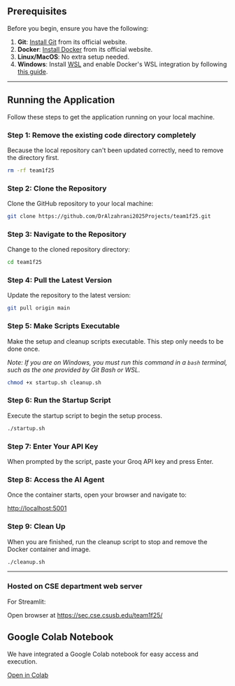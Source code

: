 ## Prerequisites

Before you begin, ensure you have the following:

1. **Git**: [Install Git](https://git-scm.com/) from its official website.
2. **Docker**: [Install Docker](https://www.docker.com) from its official website.
3. **Linux/MacOS**: No extra setup needed.
4. **Windows**: Install [WSL](https://learn.microsoft.com/en-us/windows/wsl/install) and enable Docker's WSL integration by following [this guide](https://docs.docker.com/desktop/windows/wsl/).

---

## Running the Application

Follow these steps to get the application running on your local machine.

### Step 1: Remove the existing code directory completely

Because the local repository can't been updated correctly, need to remove the directory first.

```bash
rm -rf team1f25
```

### Step 2: Clone the Repository

Clone the GitHub repository to your local machine:

```bash
git clone https://github.com/DrAlzahrani2025Projects/team1f25.git
```

### Step 3: Navigate to the Repository

Change to the cloned repository directory:

```bash
cd team1f25
```

### Step 4: Pull the Latest Version

Update the repository to the latest version:

```bash
git pull origin main
```

### Step 5: Make Scripts Executable

Make the setup and cleanup scripts executable. This step only needs to be done once.

*Note: If you are on Windows, you must run this command in a `bash` terminal, such as the one provided by Git Bash or WSL.*

```bash
chmod +x startup.sh cleanup.sh
```

### Step 6: Run the Startup Script

Execute the startup script to begin the setup process.

```bash
./startup.sh
```

### Step 7: Enter Your API Key

When prompted by the script, paste your Groq API key and press Enter.

### Step 8: Access the AI Agent

Once the container starts, open your browser and navigate to:

[http://localhost:5001](http://localhost:5001)

### Step 9: Clean Up

When you are finished, run the cleanup script to stop and remove the Docker container and image.

```bash
./cleanup.sh
```

---

### Hosted on CSE department web server

For Streamlit:

Open browser at https://sec.cse.csusb.edu/team1f25/

## Google Colab Notebook  

We have integrated a Google Colab notebook for easy access and execution.

[Open in Colab](https://colab.research.google.com/drive/1tf7gLr7rv-YE5rZq6R0iJzA3-MUVs38N?usp=sharing)

